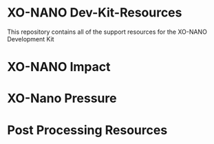 # XO-NANO Dev-Kit-Resources
This repository contains all of the support resources for the XO-NANO Development Kit

# XO-NANO Impact

# XO-Nano Pressure

# Post Processing Resources

